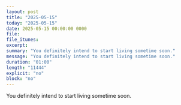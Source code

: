 ```yaml
---
layout: post
title: "2025-05-15"
today: "2025-05-15"
date: 2025-05-15 00:00:00 0000
file:
file_itunes:
excerpt:
summary: "You definitely intend to start living sometime soon."
message: "You definitely intend to start living sometime soon."
duration: "01:00"
length: "11444"
explicit: "no"
block: "no"
---
```

You definitely intend to start living sometime soon.

